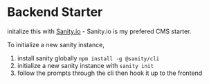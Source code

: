 # Backend Starter

initalize this with [Sanity.io](https://sanity.io) - Sanity.io is my prefered CMS starter.

To initialize a new sanity instance,

1. install sanity globally `npm install -g @sanity/cli`
2. initialize a new sanity instance with `sanity init`
3. follow the prompts through the cli then hook it up to the frontend
